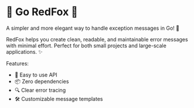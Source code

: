# 🦊 Go RedFox 🦊
A simpler and more elegant way to handle exception messages in Go! 🚀

RedFox helps you create clean, readable, and maintainable error messages with minimal effort. Perfect for both small projects and large-scale applications. ✨

Features:
- 🎯 Easy to use API
- 📦 Zero dependencies
- 🔍 Clear error tracing
- 🛠 Customizable message templates